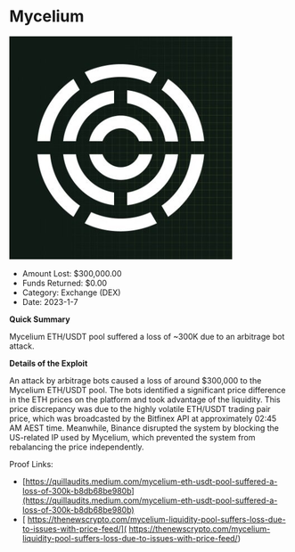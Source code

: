 # Mycelium
![Mycelium](/rektimages/Mycelium.png)
- Amount Lost: $300,000.00
- Funds Returned: $0.00
- Category: Exchange (DEX)
- Date: 2023-1-7

**Quick Summary**

Mycelium ETH/USDT pool suffered a loss of ~300K due to an arbitrage bot attack.

  


 **Details of the Exploit**

An attack by arbitrage bots caused a loss of around $300,000 to the Mycelium ETH/USDT pool. The bots identified a significant price difference in the ETH prices on the platform and took advantage of the liquidity. This price discrepancy was due to the highly volatile ETH/USDT trading pair price, which was broadcasted by the Bitfinex API at approximately 02:45 AM AEST time. Meanwhile, Binance disrupted the system by blocking the US-related IP used by Mycelium, which prevented the system from rebalancing the price independently.

  



Proof Links:
- [https://quillaudits.medium.com/mycelium-eth-usdt-pool-suffered-a-loss-of-300k-b8db68be980b](https://quillaudits.medium.com/mycelium-eth-usdt-pool-suffered-a-loss-of-300k-b8db68be980b)
- [ https://thenewscrypto.com/mycelium-liquidity-pool-suffers-loss-due-to-issues-with-price-feed/]( https://thenewscrypto.com/mycelium-liquidity-pool-suffers-loss-due-to-issues-with-price-feed/)


